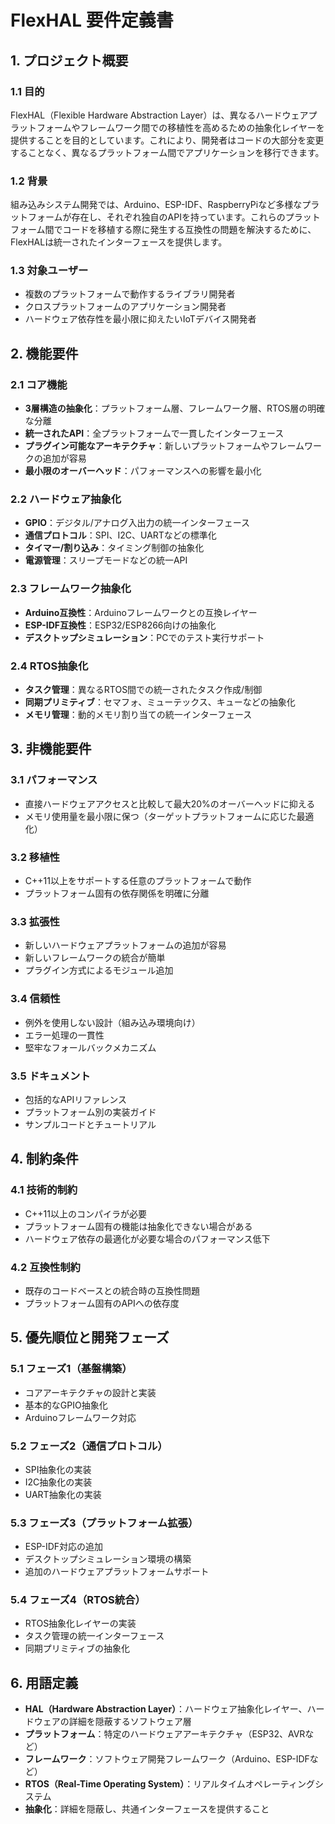 # FlexHAL 要件定義書

## 1. プロジェクト概要

### 1.1 目的
FlexHAL（Flexible Hardware Abstraction Layer）は、異なるハードウェアプラットフォームやフレームワーク間での移植性を高めるための抽象化レイヤーを提供することを目的としています。これにより、開発者はコードの大部分を変更することなく、異なるプラットフォーム間でアプリケーションを移行できます。

### 1.2 背景
組み込みシステム開発では、Arduino、ESP-IDF、RaspberryPiなど多様なプラットフォームが存在し、それぞれ独自のAPIを持っています。これらのプラットフォーム間でコードを移植する際に発生する互換性の問題を解決するために、FlexHALは統一されたインターフェースを提供します。

### 1.3 対象ユーザー
- 複数のプラットフォームで動作するライブラリ開発者
- クロスプラットフォームのアプリケーション開発者
- ハードウェア依存性を最小限に抑えたいIoTデバイス開発者

## 2. 機能要件

### 2.1 コア機能
- **3層構造の抽象化**：プラットフォーム層、フレームワーク層、RTOS層の明確な分離
- **統一されたAPI**：全プラットフォームで一貫したインターフェース
- **プラグイン可能なアーキテクチャ**：新しいプラットフォームやフレームワークの追加が容易
- **最小限のオーバーヘッド**：パフォーマンスへの影響を最小化

### 2.2 ハードウェア抽象化
- **GPIO**：デジタル/アナログ入出力の統一インターフェース
- **通信プロトコル**：SPI、I2C、UARTなどの標準化
- **タイマー/割り込み**：タイミング制御の抽象化
- **電源管理**：スリープモードなどの統一API

### 2.3 フレームワーク抽象化
- **Arduino互換性**：Arduinoフレームワークとの互換レイヤー
- **ESP-IDF互換性**：ESP32/ESP8266向けの抽象化
- **デスクトップシミュレーション**：PCでのテスト実行サポート

### 2.4 RTOS抽象化
- **タスク管理**：異なるRTOS間での統一されたタスク作成/制御
- **同期プリミティブ**：セマフォ、ミューテックス、キューなどの抽象化
- **メモリ管理**：動的メモリ割り当ての統一インターフェース

## 3. 非機能要件

### 3.1 パフォーマンス
- 直接ハードウェアアクセスと比較して最大20%のオーバーヘッドに抑える
- メモリ使用量を最小限に保つ（ターゲットプラットフォームに応じた最適化）

### 3.2 移植性
- C++11以上をサポートする任意のプラットフォームで動作
- プラットフォーム固有の依存関係を明確に分離

### 3.3 拡張性
- 新しいハードウェアプラットフォームの追加が容易
- 新しいフレームワークの統合が簡単
- プラグイン方式によるモジュール追加

### 3.4 信頼性
- 例外を使用しない設計（組み込み環境向け）
- エラー処理の一貫性
- 堅牢なフォールバックメカニズム

### 3.5 ドキュメント
- 包括的なAPIリファレンス
- プラットフォーム別の実装ガイド
- サンプルコードとチュートリアル

## 4. 制約条件

### 4.1 技術的制約
- C++11以上のコンパイラが必要
- プラットフォーム固有の機能は抽象化できない場合がある
- ハードウェア依存の最適化が必要な場合のパフォーマンス低下

### 4.2 互換性制約
- 既存のコードベースとの統合時の互換性問題
- プラットフォーム固有のAPIへの依存度

## 5. 優先順位と開発フェーズ

### 5.1 フェーズ1（基盤構築）
- コアアーキテクチャの設計と実装
- 基本的なGPIO抽象化
- Arduinoフレームワーク対応

### 5.2 フェーズ2（通信プロトコル）
- SPI抽象化の実装
- I2C抽象化の実装
- UART抽象化の実装

### 5.3 フェーズ3（プラットフォーム拡張）
- ESP-IDF対応の追加
- デスクトップシミュレーション環境の構築
- 追加のハードウェアプラットフォームサポート

### 5.4 フェーズ4（RTOS統合）
- RTOS抽象化レイヤーの実装
- タスク管理の統一インターフェース
- 同期プリミティブの抽象化

## 6. 用語定義

- **HAL（Hardware Abstraction Layer）**：ハードウェア抽象化レイヤー、ハードウェアの詳細を隠蔽するソフトウェア層
- **プラットフォーム**：特定のハードウェアアーキテクチャ（ESP32、AVRなど）
- **フレームワーク**：ソフトウェア開発フレームワーク（Arduino、ESP-IDFなど）
- **RTOS（Real-Time Operating System）**：リアルタイムオペレーティングシステム
- **抽象化**：詳細を隠蔽し、共通インターフェースを提供すること
